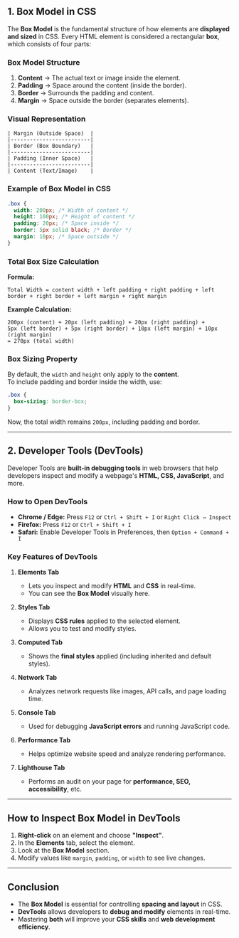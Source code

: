 ## **1. Box Model in CSS**  

The **Box Model** is the fundamental structure of how elements are **displayed and sized** in CSS. Every HTML element is considered a rectangular **box**, which consists of four parts:  

### **Box Model Structure**
1. **Content** → The actual text or image inside the element.  
2. **Padding** → Space around the content (inside the border).  
3. **Border** → Surrounds the padding and content.  
4. **Margin** → Space outside the border (separates elements).  

### **Visual Representation**
```
| Margin (Outside Space)  |
|-------------------------|
| Border (Box Boundary)   |
|-------------------------|
| Padding (Inner Space)   |
|-------------------------|
| Content (Text/Image)    |
```

### **Example of Box Model in CSS**
```css
.box {
  width: 200px; /* Width of content */
  height: 100px; /* Height of content */
  padding: 20px; /* Space inside */
  border: 5px solid black; /* Border */
  margin: 10px; /* Space outside */
}
```

### **Total Box Size Calculation**
**Formula:**  
```
Total Width = content width + left padding + right padding + left border + right border + left margin + right margin
```
**Example Calculation:**
```
200px (content) + 20px (left padding) + 20px (right padding) +
5px (left border) + 5px (right border) + 10px (left margin) + 10px (right margin) 
= 270px (total width)
```

### **Box Sizing Property**
By default, the `width` and `height` only apply to the **content**.  
To include padding and border inside the width, use:
```css
.box {
  box-sizing: border-box;
}
```
Now, the total width remains `200px`, including padding and border.

---

## **2. Developer Tools (DevTools)**
Developer Tools are **built-in debugging tools** in web browsers that help developers inspect and modify a webpage's **HTML, CSS, JavaScript**, and more.

### **How to Open DevTools**
- **Chrome / Edge:** Press `F12` or `Ctrl + Shift + I` or `Right Click → Inspect`
- **Firefox:** Press `F12` or `Ctrl + Shift + I`
- **Safari:** Enable Developer Tools in Preferences, then `Option + Command + I`

### **Key Features of DevTools**
1. **Elements Tab**
   - Lets you inspect and modify **HTML** and **CSS** in real-time.
   - You can see the **Box Model** visually here.

2. **Styles Tab**
   - Displays **CSS rules** applied to the selected element.
   - Allows you to test and modify styles.

3. **Computed Tab**
   - Shows the **final styles** applied (including inherited and default styles).

4. **Network Tab**
   - Analyzes network requests like images, API calls, and page loading time.

5. **Console Tab**
   - Used for debugging **JavaScript errors** and running JavaScript code.

6. **Performance Tab**
   - Helps optimize website speed and analyze rendering performance.

7. **Lighthouse Tab**
   - Performs an audit on your page for **performance, SEO, accessibility**, etc.

---

## **How to Inspect Box Model in DevTools**
1. **Right-click** on an element and choose **"Inspect"**.
2. In the **Elements** tab, select the element.
3. Look at the **Box Model** section.
4. Modify values like `margin`, `padding`, or `width` to see live changes.

---

## **Conclusion**
- The **Box Model** is essential for controlling **spacing and layout** in CSS.
- **DevTools** allows developers to **debug and modify** elements in real-time.
- Mastering **both** will improve your **CSS skills** and **web development efficiency**.